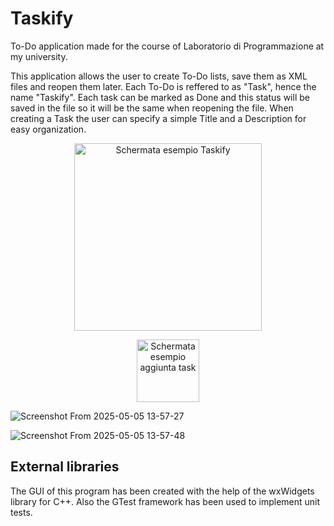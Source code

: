 # Taskify
To-Do application made for the course of Laboratorio di Programmazione at my university.

This application allows the user to create To-Do lists, save them as XML files and reopen them later. Each To-Do is reffered to as "Task", hence the name "Taskify".
Each task can be marked as Done and this status will be saved in the file so it will be the same when reopening the file.
When creating a Task the user can specify a simple Title and a Description for easy organization.

<p align="center">
  <img src="![Screenshot From 2025-05-05 13-57-27](https://github.com/user-attachments/assets/9bf1f2fc-0113-4b4d-ad5c-41aebab3269d)" alt="Schermata esempio Taskify" width="300"/>
</p>

<p align="center">
  <img src="![Screenshot From 2025-05-05 13-57-48](https://github.com/user-attachments/assets/0cb0c893-ff1d-4c45-bee6-5bd666ffc109)" alt="Schermata esempio aggiunta task" width="100"/>
</p>

![Screenshot From 2025-05-05 13-57-27](https://github.com/user-attachments/assets/9bf1f2fc-0113-4b4d-ad5c-41aebab3269d)

![Screenshot From 2025-05-05 13-57-48](https://github.com/user-attachments/assets/0cb0c893-ff1d-4c45-bee6-5bd666ffc109)


## External libraries
The GUI of this program has been created with the help of the wxWidgets library for C++.
Also the GTest framework has been used to implement unit tests.
